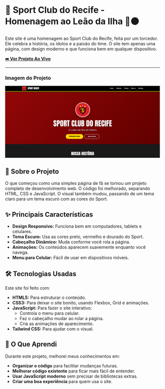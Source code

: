 # 🦁 Sport Club do Recife - Homenagem ao Leão da Ilha 🔴⚫

Este site é uma homenagem ao Sport Club do Recife, feita por um torcedor. Ele celebra a história, os ídolos e a paixão do time. O site tem apenas uma página, com design moderno e que funciona bem em qualquer dispositivo.

**[➡️ Ver Projeto Ao Vivo](https://SEU-USUARIO.github.io/SEU-REPOSITORIO/)**

---

### Imagem do Projeto

![Prévia do site do Sport Recife com tema escuro](Prévia.png)

## 🎯 Sobre o Projeto

O que começou como uma simples página de fã se tornou um projeto completo de desenvolvimento web. O código foi melhorado, separando HTML, CSS e JavaScript. O visual também mudou, passando de um tema claro para um tema escuro com as cores do Sport.

## ✨ Principais Características

* **Design Responsivo:** Funciona bem em computadores, tablets e celulares.
* **Tema Escuro:** Usa as cores preto, vermelho e dourado do Sport.
* **Cabeçalho Dinâmico:** Muda conforme você rola a página.
* **Animações:** Os conteúdos aparecem suavemente enquanto você navega.
* **Menu para Celular:** Fácil de usar em dispositivos móveis.

## 🛠️ Tecnologias Usadas

Este site foi feito com:

* **HTML5:** Para estruturar o conteúdo.
* **CSS3:** Para deixar o site bonito, usando Flexbox, Grid e animações.
* **JavaScript:** Para fazer o site interativo:
    * Controla o menu para celular.
    * Faz o cabeçalho mudar ao rolar a página.
    * Cria as animações de aparecimento.
* **Tailwind CSS:** Para ajudar com o visual.

## 🧠 O Que Aprendi

Durante este projeto, melhorei meus conhecimentos em:

* **Organizar o código** para facilitar mudanças futuras.
* **Melhorar código existente** para ficar mais fácil de entender.
* **Usar JavaScript moderno** sem precisar de bibliotecas extras.
* **Criar uma boa experiência** para quem usa o site.